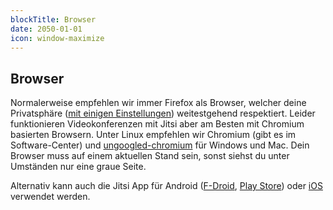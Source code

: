 ```yaml
---
blockTitle: Browser
date: 2050-01-01
icon: window-maximize
---
```

## Browser

Normalerweise empfehlen wir immer Firefox als Browser, welcher deine Privatsphäre ([mit einigen Einstellungen](https://www.privacytools.io/browsers/#browser)) weitestgehend respektiert. Leider funktionieren Videokonferenzen mit Jitsi aber am Besten mit Chromium basierten Browsern. Unter Linux empfehlen wir Chromium (gibt es im Software-Center) und [ungoogled-chromium](https://ungoogled-software.github.io/ungoogled-chromium-binaries/) für Windows und Mac. Dein Browser muss auf einem aktuellen Stand sein, sonst siehst du unter Umständen nur eine graue Seite.

Alternativ kann auch die Jitsi App für Android ([F-Droid](https://f-droid.org/en/packages/org.jitsi.meet/), [Play Store](https://play.google.com/store/apps/details?id=org.jitsi.meet&hl=en)) oder [iOS](https://apps.apple.com/us/app/jitsi-meet/id1165103905) verwendet werden.
